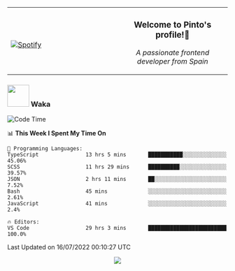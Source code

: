 <table width="100%" align="center"> 
  <tr>
  <td width="50%">
      
&nbsp; <br> [![Spotify](https://novatorem-zeta-rust.vercel.app/api/spotify)](https://open.spotify.com/user/novatorem-zeta-rust)

  </td>
  <td width="50%">
    <h3 align="center">Welcome to Pinto's profile!👋</h3>
    <p align="center"><em>A passionate frontend developer from Spain</em></p>
  </td>
  </table>

### <img src="https://media.giphy.com/media/VgCDAzcKvsR6OM0uWg/giphy.gif" width="50"> Waka

  <!--START_SECTION:waka-->
![Code Time](http://img.shields.io/badge/Code%20Time-661%20hrs%2037%20mins-blue)

📊 **This Week I Spent My Time On** 

```text
💬 Programming Languages: 
TypeScript               13 hrs 5 mins       ███████████░░░░░░░░░░░░░░   45.06% 
SCSS                     11 hrs 29 mins      ██████████░░░░░░░░░░░░░░░   39.57% 
JSON                     2 hrs 11 mins       ██░░░░░░░░░░░░░░░░░░░░░░░   7.52% 
Bash                     45 mins             ░░░░░░░░░░░░░░░░░░░░░░░░░   2.61% 
JavaScript               41 mins             ░░░░░░░░░░░░░░░░░░░░░░░░░   2.4%

🔥 Editors: 
VS Code                  29 hrs 3 mins       █████████████████████████   100.0%

```


 Last Updated on 16/07/2022 00:10:27 UTC
<!--END_SECTION:waka-->

<div align="center">
<img src="https://github-readme-stats-gilt-tau.vercel.app/api/top-langs/?username=pinto-hub&layout=compact&theme=dracula" />
</div>
